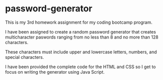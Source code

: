 # password-generator
 
 This is my 3rd homework assignment for my coding bootcamp program.

I have been assigned to create a random password generator that creates multicharacter paswords ranging from no less than 8 and no more than 128 characters. 

These characters must include upper and lowercase letters, numbers, and special characters. 

I have been provided the complete code for the HTML and CSS so I get to focus on writing the generator using Java Script.